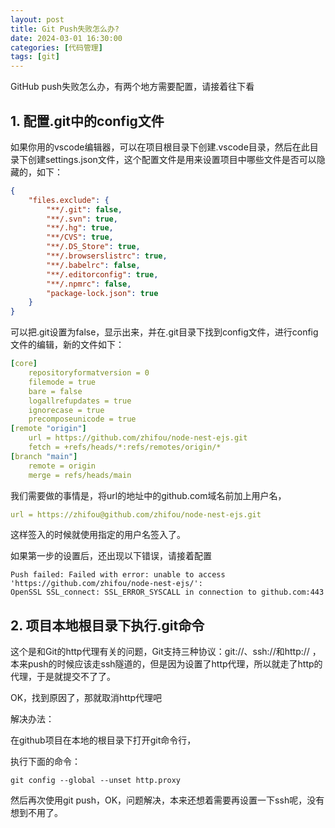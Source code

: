 ```yaml
---
layout: post
title: Git Push失败怎么办?
date: 2024-03-01 16:30:00
categories: [代码管理]
tags: [git]
---
```


GitHub push失败怎么办，有两个地方需要配置，请接着往下看

## 1. 配置.git中的config文件

如果你用的vscode编辑器，可以在项目根目录下创建.vscode目录，然后在此目录下创建settings.json文件，这个配置文件是用来设置项目中哪些文件是否可以隐藏的，如下：

```json
{
    "files.exclude": {
        "**/.git": false,
        "**/.svn": true,
        "**/.hg": true,
        "**/CVS": true,
        "**/.DS_Store": true,
        "**/.browserslistrc": true,
        "**/.babelrc": false,
        "**/.editorconfig": true,
        "**/.npmrc": false,
        "package-lock.json": true
    }
}
```

可以把.git设置为false，显示出来，并在.git目录下找到config文件，进行config文件的编辑，新的文件如下：

```yaml
[core]
    repositoryformatversion = 0
    filemode = true
    bare = false
    logallrefupdates = true
    ignorecase = true
    precomposeunicode = true
[remote "origin"]
    url = https://github.com/zhifou/node-nest-ejs.git
    fetch = +refs/heads/*:refs/remotes/origin/*
[branch "main"]
    remote = origin
    merge = refs/heads/main
```

我们需要做的事情是，将url的地址中的github.com域名前加上用户名，

```yaml
url = https://zhifou@github.com/zhifou/node-nest-ejs.git
```

这样签入的时候就使用指定的用户名签入了。

如果第一步的设置后，还出现以下错误，请接着配置

```shell
Push failed: Failed with error: unable to access 'https://github.com/zhifou/node-nest-ejs/': 
OpenSSL SSL_connect: SSL_ERROR_SYSCALL in connection to github.com:443
```

## 2. 项目本地根目录下执行.git命令

这个是和Git的http代理有关的问题，Git支持三种协议：git://、ssh://和http:// ，本来push的时候应该走ssh隧道的，但是因为设置了http代理，所以就走了http的代理，于是就提交不了了。 

OK，找到原因了，那就取消http代理吧

解决办法：

在github项目在本地的根目录下打开git命令行， 

执行下面的命令：

```shell
git config --global --unset http.proxy
```

然后再次使用git push，OK，问题解决，本来还想着需要再设置一下ssh呢，没有想到不用了。